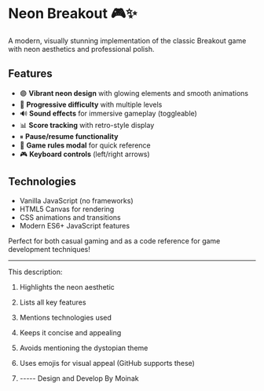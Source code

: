 
# Neon Breakout 🎮✨

A modern, visually stunning implementation of the classic Breakout game with neon aesthetics and professional polish. 

## Features
- 🟣 **Vibrant neon design** with glowing elements and smooth animations
- 🎯 **Progressive difficulty** with multiple levels
- 🔊 **Sound effects** for immersive gameplay (toggleable)
- 📊 **Score tracking** with retro-style display
- ⏸ **Pause/resume functionality**
- 📖 **Game rules modal** for quick reference
- 🎮 **Keyboard controls** (left/right arrows)

## Technologies
- Vanilla JavaScript (no frameworks)
- HTML5 Canvas for rendering
- CSS animations and transitions
- Modern ES6+ JavaScript features

Perfect for both casual gaming and as a code reference for game development techniques!

---

This description:
1. Highlights the neon aesthetic
2. Lists all key features
3. Mentions technologies used
4. Keeps it concise and appealing
5. Avoids mentioning the dystopian theme
6. Uses emojis for visual appeal (GitHub supports these)

7. ----- Design and Develop By Moinak
